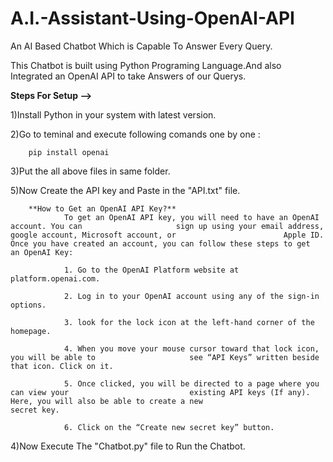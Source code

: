 # A.I.-Assistant-Using-OpenAI-API
An AI Based Chatbot Which is Capable To Answer Every Query.

This Chatbot is built using Python Programing Language.And also Integrated an OpenAI API to take Answers of our Querys.


**Steps For Setup -->**

1)Install Python in your system with latest version.

2)Go to teminal and execute following comands one by one :

        pip install openai

3)Put the all above files in same folder.

5)Now Create the API key and Paste in the "API.txt" file.
        
        **How to Get an OpenAI API Key?**
                To get an OpenAI API key, you will need to have an OpenAI account. You can                     sign up using your email address, google account, Microsoft account, or                        Apple ID. Once you have created an account, you can follow these steps to get                  an OpenAI Key:
                
                1. Go to the OpenAI Platform website at platform.openai.com.
                
                2. Log in to your OpenAI account using any of the sign-in options.
                
                3. look for the lock icon at the left-hand corner of the homepage.
                
                4. When you move your mouse cursor toward that lock icon, you will be able to                     see “API Keys” written beside that icon. Click on it.
                
                5. Once clicked, you will be directed to a page where you can view your                           existing API keys (If any). Here, you will also be able to create a new                        secret key.
                
                6. Click on the “Create new secret key” button.



4)Now Execute The "Chatbot.py" file to Run the Chatbot.
